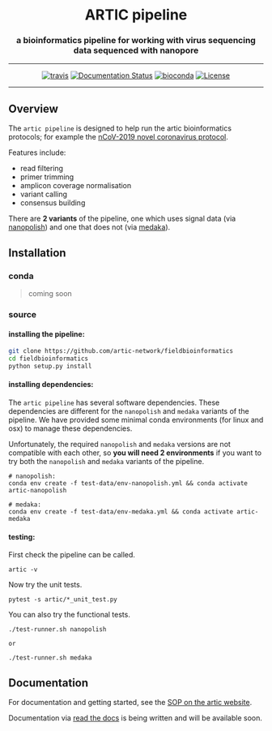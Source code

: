 <div align="center">
    <h1>ARTIC pipeline</h1>
    <h3>a bioinformatics pipeline for working with virus sequencing data sequenced with nanopore</h3>
    <hr>
    <a href="https://travis-ci.org/artic-network/fieldbioinformatics"><img src="https://travis-ci.org/artic-network/fieldbioinformatics.svg?branch=master" alt="travis"></a>
    <a href='http://artic.readthedocs.io/en/latest/?badge=latest'><img src='https://readthedocs.org/projects/artic/badge/?version=latest' alt='Documentation Status'></a>
    <a href="https://bioconda.github.io/recipes/artic/README.html"><img src="https://anaconda.org/bioconda/artic/badges/downloads.svg" alt="bioconda"></a>
    <a href="https://github.com/artic-network/fieldbioinformatics/blob/master/LICENSE"><img src="https://img.shields.io/badge/license-MIT-orange.svg" alt="License"></a>
</div>

---

## Overview

The `artic pipeline` is designed to help run the artic bioinformatics protocols; for example the [nCoV-2019 novel coronavirus protocol](https://artic.network/ncov-2019/ncov2019-bioinformatics-sop.html).

Features include:

* read filtering
* primer trimming
* amplicon coverage normalisation
* variant calling
* consensus building

There are **2 variants** of the pipeline, one which uses signal data (via [nanopolish](https://github.com/jts/nanopolish)) and one that does not (via [medaka](https://github.com/nanoporetech/medaka)).

## Installation

### conda

> coming soon

### source

#### installing the pipeline:

```sh
git clone https://github.com/artic-network/fieldbioinformatics
cd fieldbioinformatics
python setup.py install
```

#### installing dependencies:

The `artic pipeline` has several software dependencies. These dependencies are different for the `nanopolish` and `medaka` variants of the pipeline. We have provided some minimal conda environments (for linux and osx) to manage these dependencies.

Unfortunately, the required `nanopolish` and `medaka` versions are not compatible with each other, so **you will need 2 environments** if you want to try both the `nanopolish` and `medaka` variants of the pipeline.

```
# nanopolish:
conda env create -f test-data/env-nanopolish.yml && conda activate artic-nanopolish

# medaka:
conda env create -f test-data/env-medaka.yml && conda activate artic-medaka
```

#### testing:

First check the pipeline can be called.

```
artic -v
```

Now try the unit tests.

```
pytest -s artic/*_unit_test.py
```

You can also try the functional tests.

```
./test-runner.sh nanopolish

or

./test-runner.sh medaka
```


## Documentation

For documentation and getting started, see the [SOP on the artic website](https://artic.network/ncov-2019/ncov2019-bioinformatics-sop.html).

Documentation via [read the docs](http://artic.readthedocs.io/en/latest/?badge=latest) is being written and will be available soon.
